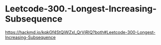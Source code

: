 # Leetcode-300.-Longest-Increasing-Subsequence
https://hackmd.io/kqkGf4StQiWZxl_QrVjRIQ?both#Leetcode-300-Longest-Increasing-Subsequence
